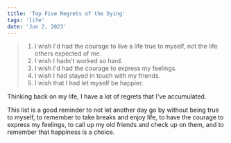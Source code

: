 ```yaml
---
title: 'Top Five Regrets of the Dying'
tags: 'life'
date: 'Jun 2, 2023'
---
```


> 1. I wish I'd had the courage to live a life true to myself, not the life others expected of me.
> 2. I wish I hadn't worked so hard.
> 3. I wish I'd had the courage to express my feelings.
> 4. I wish I had stayed in touch with my friends.
> 5. I wish that I had let myself be happier.

Thinking back on my life, I have a lot of regrets that I've accumulated.

This list is a good reminder to not let another day go by without being true to myself, to remember to take breaks and enjoy life, to have the courage to express my feelings, to call up my old friends and check up on them, and to remember that happiness is a choice.
